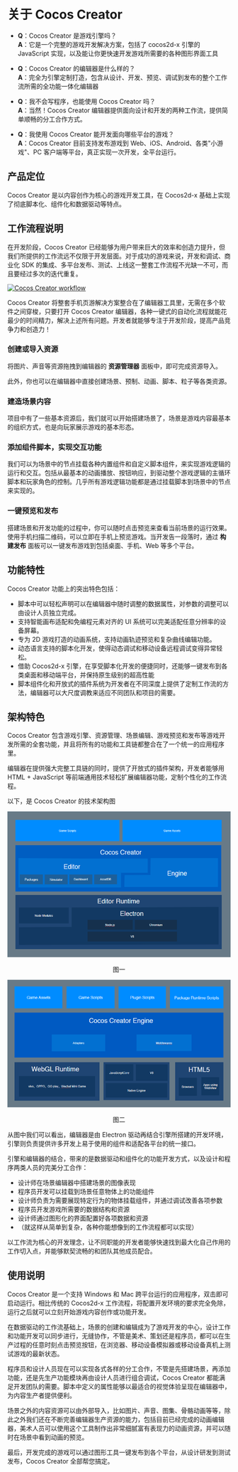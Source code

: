 # 关于 Cocos Creator

- **Q**：Cocos Creator 是游戏引擎吗？<br>
  **A**：它是一个完整的游戏开发解决方案，包括了 cocos2d-x  引擎的 JavaScript 实现，以及能让你更快速开发游戏所需要的各种图形界面工具

- **Q**：Cocos Creator 的编辑器是什么样的？<br>
  **A**：完全为引擎定制打造，包含从设计、开发、预览、调试到发布的整个工作流所需的全功能一体化编辑器

- **Q**：我不会写程序，也能使用 Cocos Creator 吗？<br>
  **A**：当然！Cocos Creator 编辑器提供面向设计和开发的两种工作流，提供简单顺畅的分工合作方式。

- **Q**：我使用 Cocos Creator 能开发面向哪些平台的游戏？<br>
  **A**：Cocos Creator 目前支持发布游戏到 Web、iOS、Android、各类"小游戏"、PC 客户端等平台，真正实现一次开发，全平台运行。

## 产品定位

Cocos Creator 是以内容创作为核心的游戏开发工具，在 Cocos2d-x 基础上实现了彻底脚本化、组件化和数据驱动等特点。

## 工作流程说明

在开发阶段，Cocos Creator 已经能够为用户带来巨大的效率和创造力提升，但我们所提供的工作流远不仅限于开发层面。对于成功的游戏来说，开发和调试、商业化 SDK 的集成、多平台发布、测试、上线这一整套工作流程不光缺一不可，而且要经过多次的迭代重复。

<a href="introduction/cocos-workflow-user.jpg"><img src="introduction/cocos-workflow-user.jpg" alt="Cocos Creator workflow"></a>

Cocos Creator 将整套手机页游解决方案整合在了编辑器工具里，无需在多个软件之间穿梭，只要打开 Cocos Creator 编辑器，各种一键式的自动化流程就能花最少的时间精力，解决上述所有问题。开发者就能够专注于开发阶段，提高产品竞争力和创造力！

### 创建或导入资源

将图片、声音等资源拖拽到编辑器的 **资源管理器** 面板中，即可完成资源导入。

此外，你也可以在编辑器中直接创建场景、预制、动画、脚本、粒子等各类资源。

### 建造场景内容

项目中有了一些基本资源后，我们就可以开始搭建场景了，场景是游戏内容最基本的组织方式，也是向玩家展示游戏的基本形态。

### 添加组件脚本，实现交互功能

我们可以为场景中的节点挂载各种内置组件和自定义脚本组件，来实现游戏逻辑的运行和交互。包括从最基本的动画播放、按钮响应，到驱动整个游戏逻辑的主循环脚本和玩家角色的控制。几乎所有游戏逻辑功能都是通过挂载脚本到场景中的节点来实现的。

### 一键预览和发布

搭建场景和开发功能的过程中，你可以随时点击预览来查看当前场景的运行效果。使用手机扫描二维码，可以立即在手机上预览游戏。当开发告一段落时，通过 **构建发布** 面板可以一键发布游戏到包括桌面、手机、Web 等多个平台。

## 功能特性

Cocos Creator 功能上的突出特色包括：

- 脚本中可以轻松声明可以在编辑器中随时调整的数据属性，对参数的调整可以由设计人员独立完成。
- 支持智能画布适配和免编程元素对齐的 UI 系统可以完美适配任意分辨率的设备屏幕。
- 专为 2D 游戏打造的动画系统，支持动画轨迹预览和复杂曲线编辑功能。
- 动态语言支持的脚本化开发，使得动态调试和移动设备远程调试变得异常轻松。
- 借助 Cocos2d-x 引擎，在享受脚本化开发的便捷同时，还能够一键发布到各类桌面和移动端平台，并保持原生级别的超高性能
- 脚本组件化和开放式的插件系统为开发者在不同深度上提供了定制工作流的方法，编辑器可以大尺度调教来适应不同团队和项目的需要。

## 架构特色

Cocos Creator 包含游戏引擎、资源管理、场景编辑、游戏预览和发布等游戏开发所需的全套功能，并且将所有的功能和工具链都整合在了一个统一的应用程序里。

编辑器在提供强大完整工具链的同时，提供了开放式的插件架构，开发者能够用 HTML + JavaScript 等前端通用技术轻松扩展编辑器功能，定制个性化的工作流程。

以下，是 Cocos Creator 的技术架构图

<a href="introduction/structure-editor.png"><img src="introduction/structure-editor.png" alt="Cocos Creator structure editor"></a>
<div style="text-align:center"><p>图一</p></div>
<a href="introduction/structure-engine.png"><img src="introduction/structure-engine.png" alt="Cocos Creator structure engine"></a>
<div style="text-align:center"><p>图二</p></div>

从图中我们可以看出，编辑器是由 Electron 驱动再结合引擎所搭建的开发环境，引擎则负责提供许多开发上易于使用的组件和适配各平台的统一接口。

引擎和编辑器的结合，带来的是数据驱动和组件化的功能开发方式，以及设计和程序两类人员的完美分工合作：

- 设计师在场景编辑器中搭建场景的图像表现
- 程序员开发可以挂载到场景任意物体上的功能组件
- 设计师负责为需要展现特定行为的物体挂载组件，并通过调试改善各项参数
- 程序员开发游戏所需要的数据结构和资源
- 设计师通过图形化的界面配置好各项数据和资源
- （就这样从简单到复杂，各种你能想像到的工作流程都可以实现）

以工作流为核心的开发理念，让不同职能的开发者能够快速找到最大化自己作用的工作切入点，并能够默契流畅的和团队其他成员配合。

## 使用说明

Cocos Creator 是一个支持 Windows 和 Mac 跨平台运行的应用程序，双击即可启动运行。相比传统的 Cocos2d-x 工作流程，将配置开发环境的要求完全免除，运行之后就可以立刻开始游戏内容创作或功能开发。

在数据驱动的工作流基础上，场景的创建和编辑成为了游戏开发的中心，设计工作和功能开发可以同步进行，无缝协作，不管是美术、策划还是程序员，都可以在生产过程的任意时刻点击预览按钮，在浏览器、移动设备模拟器或移动设备真机上测试游戏的最新状态。

程序员和设计人员现在可以实现各式各样的分工合作，不管是先搭建场景，再添加功能，还是先生产功能模块再由设计人员进行组合调试，Cocos Creator 都能满足开发团队的需要。脚本中定义的属性能够以最适合的视觉体验呈现在编辑器中，为内容生产者提供便利。

场景之外的内容资源可以由外部导入，比如图片、声音、图集、骨骼动画等等，除此之外我们还在不断完善编辑器生产资源的能力，包括目前已经完成的动画编辑器，美术人员可以使用这个工具制作出非常细腻富有表现力的动画资源，并可以随时在场景中看到动画的预览。

最后，开发完成的游戏可以通过图形工具一键发布到各个平台，从设计研发到测试发布，Cocos Creator 全部帮您搞定。
